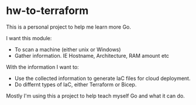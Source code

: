 # hw-to-terraform

This is a personal project to help me learn more Go. 

I want this module:
- To scan a machine (either unix or Windows) 
- Gather information. IE Hostname, Architecture, RAM amount etc

With the information I want to:
- Use the collected information to generate IaC files for cloud deployment. 
- Do differnt types of IaC, either Terraform or Bicep. 

Mostly I'm using this a project to help teach myself Go and what it can do. 
